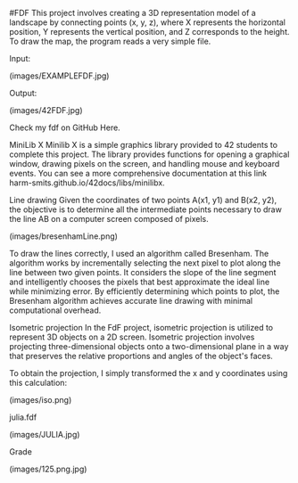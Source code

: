 #FDF
This project involves creating a 3D representation model of a landscape by connecting points (x, y, z), where X represents the horizontal position, Y represents the vertical position, and Z corresponds to the height. To draw the map, the program reads a very simple file.

Input:

(images/EXAMPLEFDF.jpg)

Output:

(images/42FDF.jpg)

Check my fdf on GitHub Here.

MiniLib X
Minilib X is a simple graphics library provided to 42 students to complete this project. The library provides functions for opening a graphical window, drawing pixels on the screen, and handling mouse and keyboard events. You can see a more comprehensive documentation at this link harm-smits.github.io/42docs/libs/minilibx.

Line drawing
Given the coordinates of two points A(x1, y1) and B(x2, y2), the objective is to determine all the intermediate points necessary to draw the line AB on a computer screen composed of pixels.

(images/bresenhamLine.png)

To draw the lines correctly, I used an algorithm called Bresenham. The algorithm works by incrementally selecting the next pixel to plot along the line between two given points. It considers the slope of the line segment and intelligently chooses the pixels that best approximate the ideal line while minimizing error. By efficiently determining which points to plot, the Bresenham algorithm achieves accurate line drawing with minimal computational overhead.

Isometric projection
In the FdF project, isometric projection is utilized to represent 3D objects on a 2D screen. Isometric projection involves projecting three-dimensional objects onto a two-dimensional plane in a way that preserves the relative proportions and angles of the object's faces.

To obtain the projection, I simply transformed the x and y coordinates using this calculation:

(images/iso.png)


julia.fdf

(images/JULIA.jpg)

Grade

(images/125.png.jpg)